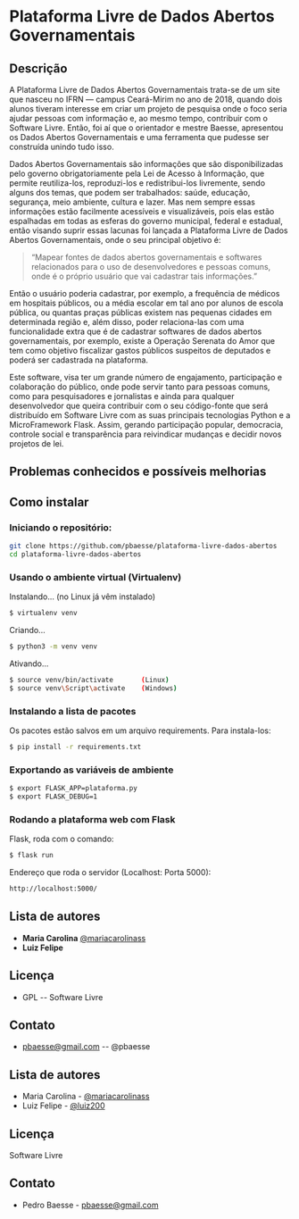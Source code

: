 # Plataforma Livre de Dados Abertos Governamentais

## Descrição
A Plataforma Livre de Dados Abertos Governamentais trata-se de um site que nasceu no IFRN — campus Ceará-Mirim no ano de 2018, quando dois alunos tiveram interesse em criar um projeto de pesquisa onde o foco seria ajudar pessoas com informação e, ao mesmo tempo, contribuir com o Software Livre. Então, foi aí que o orientador e mestre Baesse, apresentou os Dados Abertos Governamentais e uma ferramenta que pudesse ser construída unindo tudo isso.

Dados Abertos Governamentais são informações que são disponibilizadas pelo governo obrigatoriamente pela Lei de Acesso à Informação, que permite reutiliza-los, reproduzi-los e redistribui-los livremente, sendo alguns dos temas, que podem ser trabalhados: saúde, educação, segurança, meio ambiente, cultura e lazer. Mas nem sempre essas informações estão facilmente acessíveis e visualizáveis, pois elas estão espalhadas em todas as esferas do governo municipal, federal e estadual, então visando suprir essas lacunas foi lançada a Plataforma Livre de Dados Abertos Governamentais, onde o seu principal objetivo é:

> “Mapear fontes de dados abertos governamentais e softwares relacionados para o uso de desenvolvedores e pessoas comuns, onde é o próprio usuário que vai cadastrar tais informações.”

Então o usuário poderia cadastrar, por exemplo, a frequência de médicos em hospitais públicos, ou a média escolar em tal ano por alunos de escola pública, ou quantas praças públicas existem nas pequenas cidades em determinada região e, além disso, poder relaciona-las com uma funcionalidade extra que é de cadastrar softwares de dados abertos governamentais, por exemplo, existe a Operação Serenata do Amor que tem como objetivo fiscalizar gastos públicos suspeitos de deputados e poderá ser cadastrada na plataforma.

Este software, visa ter um grande número de engajamento, participação e colaboração do público, onde pode servir tanto para pessoas comuns, como para pesquisadores e jornalistas e ainda para qualquer desenvolvedor que queira contribuir com o seu código-fonte que será distribuído em Software Livre com as suas principais tecnologias Python e a MicroFramework Flask. Assim, gerando participação popular, democracia, controle social e transparência para reivindicar mudanças e decidir novos projetos de lei.

## Problemas conhecidos e possíveis melhorias


## Como instalar

### Iniciando o repositório: 
```sh
git clone https://github.com/pbaesse/plataforma-livre-dados-abertos
cd plataforma-livre-dados-abertos
```

### Usando o ambiente virtual (Virtualenv)

Instalando... (no Linux já vêm instalado)
```sh
$ virtualenv venv
```
Criando...
```sh
$ python3 -m venv venv
```
Ativando...
```sh
$ source venv/bin/activate       (Linux)
$ source venv\Script\activate    (Windows)
```

### Instalando a lista de pacotes
Os pacotes estão salvos em um arquivo requirements. Para instala-los:
```sh
$ pip install -r requirements.txt
```

### Exportando as variáveis de ambiente
```sh
$ export FLASK_APP=plataforma.py
$ export FLASK_DEBUG=1
```

### Rodando a plataforma web com Flask
Flask, roda com o comando:
```sh
$ flask run
```
Endereço que roda o servidor (Localhost: Porta 5000):
```sh
http://localhost:5000/
```

## Lista de autores
- **Maria Carolina** [@mariacarolinass](https://github.com/MariaCarolinass)
- **Luiz Felipe**

## Licença
- GPL -- Software Livre

## Contato
- pbaesse@gmail.com -- @pbaesse

## Lista de autores
- Maria Carolina - [@mariacarolinass](https://github.com/MariaCarolinass)
- Luiz Felipe - [@luiz200](https://github.com/luiz200/)

## Licença
Software Livre

## Contato
- Pedro Baesse - pbaesse@gmail.com
